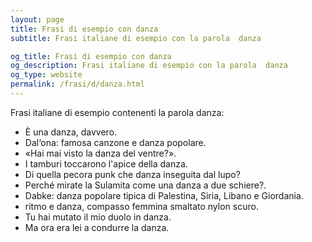 ```yaml
---
layout: page
title: Frasi di esempio con danza 
subtitle: Frasi italiane di esempio con la parola  danza

og_title: Frasi di esempio con danza 
og_description: Frasi italiane di esempio con la parola  danza
og_type: website
permalink: /frasi/d/danza.html
---
```


Frasi italiane di esempio contenenti la parola danza:


- È una danza, davvero.
- Dal‘ona: famosa canzone e danza popolare.
- «Hai mai visto la danza del ventre?».
- I tamburi toccarono l'apice della danza.
- Di quella pecora punk che danza inseguita dal lupo?
- Perché mirate la Sulamita come una danza a due schiere?.
- Dabke: danza popolare tipica di Palestina, Siria, Libano e Giordania.
- ritmo e danza, compasso femmina smaltato nylon scuro.
- Tu hai mutato il mio duolo in danza.
- Ma ora era lei a condurre la danza.
